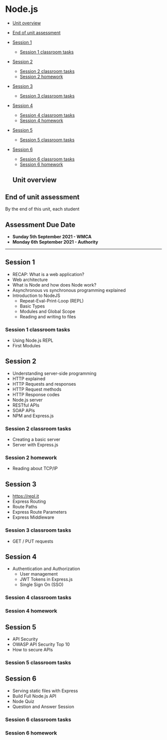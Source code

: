 # Node.js

* [Unit overview](#unit-overview)
* [End of unit assessment](#end-of-unit-assessment)
* [Session 1](#session-1)
  * [Session 1 classroom tasks](#session-1-classroom-tasks)
* [Session 2](#session-2)
  * [Session 2 classroom tasks](#session-2-classroom-tasks)
  * [Session 2 homework](#session-2-homework)
* [Session 3](#session-3)
  * [Session 3 classroom tasks](#session-3-classroom-tasks)
* [Session 4](#session-4)
  * [Session 4 classroom tasks](#session-4-classroom-tasks)
  * [Session 4 homework](#session-4-homework)
* [Session 5](#session-5)
  * [Session 5 classroom tasks](#session-5-classroom-tasks)
* [Session 6](#session-6)
  * [Session 6 classroom tasks](#session-6-classroom-tasks)
  * [Session 6 homework](#session-6-homework)

  ## Unit overview

## End of unit assessment

By the end of this unit, each student 

## Assessment Due Date

* **Sunday 5th September 2021 - WMCA**
* **Monday 6th September 2021 - Authority**

---

## Session 1

- RECAP: What is a web application?
- Web architecture
- What is Node and how does Node work?
- Asynchronous vs synchronous programming explained
- Introduction to NodeJS
  - Repeat-Eval-Print-Loop (REPL)
  - Basic Types
  - Modules and Global Scope
  - Reading and writing to files

### Session 1 classroom tasks

- Using Node.js REPL
- First Modules

## Session 2

- Understanding server-side programming
- HTTP explained
- HTTP Requests and responses
- HTTP Request methods
- HTTP Response codes
- Node.js server
- RESTful APIs
- SOAP APIs
- NPM and Express.js

### Session 2 classroom tasks

- Creating a basic server
- Server with Express.js

### Session 2 homework

- Reading about TCP/IP

## Session 3

- https://repl.it 
- Express Routing
- Route Paths
- Express Route Parameters
- Express Middleware 

### Session 3 classroom tasks

- GET / PUT requests

## Session 4

- Authentication and Authorization
  - User management
  - JWT Tokens in Express.js
  - Single Sign On (SSO)

### Session 4 classroom tasks

### Session 4 homework

## Session 5

- API Security
- OWASP API Security Top 10
- How to secure APIs

### Session 5 classroom tasks

## Session 6

- Serving static files with Express
- Build Full Node.js API
- Node Quiz
- Question and Answer Session

### Session 6 classroom tasks

### Session 6 homework

